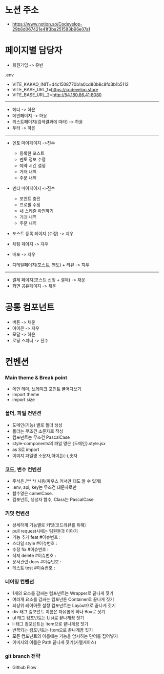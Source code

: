 # 노션 주소
- https://www.notion.so/Codevelop-29b8d067421e41f3ba251583b96e07a1

# 페이지별 담당자

- 회원가입 -> 유빈


.env
- VITE_KAKAO_INIT=d4c1508770b1a0cd80b8c8fd3b1b5112
- VITE_BASE_URL_1=https://codevelop.store
- VITE_BASE_URL_2=http://54.180.86.41:8080

---

- 헤더 -> 하윤
- 메인페이지 -> 하윤
- 리스트페이지(검색결과에 따라) -> 하윤
- 푸터 -> 하윤

---

- 멘토 마이페이지 ->진수
  - 등록한 포스트
  - 멘토 정보 수정
  - 예약 시간 설정
  - 거래 내역
  - 주문 내역
- 멘티 마이페이지 ->진수
  - 포인트 충전
  - 프로필 수정
  - 내 스케줄 확인하기
  - 거래 내역
  - 주문 내역


- 포스트 등록 페이지 (수정) -> 지우
- 채팅 페이지 -> 지우
- 배포 -> 지우
- 디테일페이지(포스트, 멘토) + 리뷰 -> 지우

---

- 결제 페이지(포스트 신청 + 결제) -> 채운
- 화면 공유페이지 -> 채운

# 공통 컴포넌트
- 버튼 -> 채운
- 아이콘 -> 지우
- 모달 -> 하윤
- 로딩 스피너 -> 진수

# 컨벤션

### Main theme & Break point

- 메인 테마, 브레이크 포인트 끌어다쓰기
- import theme
- import size

### 폴더, 파일 컨벤션

- 도메인(기능) 별로 폴더 생성
- 폴더는 무조건 소문자로 작성
- 컴포넌트는 무조건 PascalCase
- style-components의 파일 명은 {도메인}.style.jsx
- as S로 import
- 이미지 파일명 소문자,하이픈(-),숫자

### 코드, 변수 컨벤션

- 주석은 /\*\* \*/ 사용(마우스 커서만 대도 알 수 있게)
- .env, api, key는 무조건 대문자로만
- 함수명은 camelCase.
- 컴포넌트, 생성자 함수, Class는 PascalCase

### 커밋 컨벤션

- 상세하게 기능별로 커밋(코드리뷰를 위해)
- pull request시에는 팀원들과 이야기
- 기능 추가 feat #이슈번호 :
- 스타일 style #이슈번호 :
- 수정 fix #이슈번호 :
- 삭제 delete #이슈번호 :
- 문서관련 docs #이슈번호 :
- 테스트 test #이슈번호 :

### 네이밍 컨벤션

- 1개의 요소를 감싸는 컴포넌트는 Wrapper로 끝나게 짓기
- 여러개 요소를 감싸는 컴포넌튼 Container로 끝나게 짓기
- 최상위 레이아웃 설정 컴포넌트는 Layout으로 끝나게 짓기
- div 태그 컴포넌트 이름은 자유롭게 하나 Box로 짓기
- ul 태그 컴포넌트는 List로 끝나게끔 짓기
- li 태그 컴포넌트는 Item으로 끝나게끔 짓기
- 반복되는 컴포넌트는 Item으로 끝나게끔 짓기
- 모든 컴포넌트의 이름에는 기능을 암시하는 단어를 집어넣기
- 이미지의 이름은 Path 끝나게 짓기(카멜케이스)

### git branch 전략

- Github Flow
